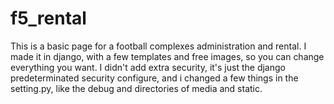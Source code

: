 # f5_rental

This is a basic page for a football complexes administration and rental. I made it in django, with a few templates and free images, so you can change everything you want. I didn't add extra security, it's just the django predeterminated security configure, and i changed a few things in the setting.py, like the debug and directories of media and static.
